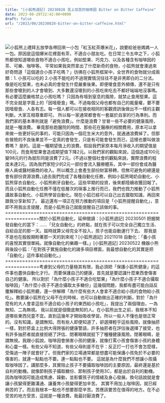 ```yaml
---
title: "[小狐熊週記] 20230828 苦上加苦的咖啡因 Bitter on Bitter Caffeine"
date: 2023-08-28T22:42:00+0800
draft: false
url: "/2023/08/20230828-bitter-on-bitter-caffeine.html"
---
```


 

![](https://blogger.googleusercontent.com/img/b/R29vZ2xl/AVvXsEiOIzh8_-o0ppLhXgxO4M2IQ34TnNr05RpsbSNSXgwo0ROgVYVBvMGiuzLIMhwS02qDZfkwgcIHklQwGO8mqW_Pe64Uhwd3dKhT6YlJwjHaKenglGz8DNsI_ii6GnKe_MyZIJOOqHUMwouIJBs08qYrESML0f_tXZC4o7NJkrVeofsIum65Bhxb0fCeka8/s320/PXL_20230827_054208928.jpg)小狐熊上禮拜五放學各帶回來一小包「紅玉紅茶爆米花」，說要給爸爸媽媽一人一包。原因是這個爆米花裡面有茶，不適合小朋友吃。在日常三令五申之下，小狐熊都很知道哪些食物不適合小孩吃，例如堅果、巧克力、以及各種含有咖啡因的茶、可樂、咖啡等。 平常如果我突然拿出了什麼新奇的食物，小狐熊就會湊過來好奇問道「這個適合小孩子吃嗎？」彷彿在小狐熊框架中，全世界的食物就分成兩類：1. 小孩可以吃的 2.小孩不能吃的不過現實情況往往不是非黑即白的二分法。 像是吃吃堅果，也未必真的會發生什麼嚴重後果。即便嗆食意外頻傳，還不是只有那些會嗆到的人才會嗆到、大多數還沒嗆到的小孩吃來吃去不都好端端地沒事嗎。有必要這麼嚴格禁止小孩吃嗎？ 只因為有噎到窒息的風險，就禁止食用堅果。這不完全就是字面上的「因噎廢食」嗎。不過每個父母也都有自己的裁量權，要不要因噎廢食、人各有志。每一個人都可以在接收相同的客觀資訊後做出不一樣的主觀判斷。大家互相尊重即可。 所以每一家通常都會有一套屬於自家的行為準則。而我們家的基本準則就是「避免浪費」。什麼是浪費？甘冒一些不必要的健康風險，就是一種浪費。 畢竟那些跑醫院的時間、那些花在醫療的相關費用，原本可以拿來做一些更好玩的事的，可能只因為一個花生米大的意外，就通通浪費掉了。但那些冒險的不良後果並不一定真的會發生，只是有可能會發生而已，這樣也要叫做浪費嗎？
是的。這是一種期望值上的浪費。假設我們家原本每月淨收入的期望值是100元，而食用堅果會造成期望值下降2元。以我們家的觀點來說，這個造成100元變98元的行為就形同是浪費了2元。(不過以整個社會的觀點來說，實際浪費的程度未達2元。因為我們家短少的2元一部份會流入醫療體系，其中一部份會成為醫療人員或醫材廠商的收入。所以概念上會產生部份財富移轉，但無可避免的總還是會有部份資源浪費。)過去我們完成了各種自動化任務，例如小狐熊喝奶自動化、小狐熊穿衣自動化、小狐熊刷牙自動化。這些早期的投資，後來都陸續收獲回報了。
而且小狐熊自動化任務不僅在低層次的瑣事上推行而已，我們也戮力推動了小狐熊講故事自動化、小狐熊學習自動化。現在小狐已經可以自己出去獵取知識，再回來跟我分享新知了。
最近還有一項正在努力推動的項目是「小狐熊提醒自動化」，意即不用我出言提醒，而是小狐熊自己就能提醒自己該做的事。==================================================================關於小狐熊自動化，延伸閱讀：[小狐熊週記] 20230501 把握開發自動化的當下：……「兒女自動化」的終點，就在孩子可以完全自己獨立生活、自給自足的那一天。屆時就算父母完全不投入，孩子也能自動運行下去。 那我是不是也在殷殷期盼著那一天的到來呢？[小狐熊週記] 20211018 自動化：「養小孩的喜悅其實很單純。就像自動化的樂趣一樣。」[小狐熊週記] 20230522 機器小熊與後設小狐：「在對孩子實施自動化的諸多項目裡面，我最想自動化的其實是把「自動化」這件事給自動化。」==================================================================考慮到父母的力量極其有限，我必須把「保護小狐熊健康」的這件事也盡快自動化才行。 而要保護自己的健康，首先就是要認識什麼東西會傷害自己的健康。 所以對於「為什麼小孩子不適合吃堅果」「為什麼小孩子不適合攝取咖啡因」「為什麼小孩子不適合攝取太多糖份」這幾個問題，我都有盡可能白話反覆解釋給小狐熊聽，還一併解釋「為什麼有些大人會拿不適合給小孩的食物給小孩吃」。務要讓小狐熊在父母不在的時候，也可以自動做出正確的判斷。對於「為什麼有的大人會拿這些不適合給小孩子的東西給小孩吃」，我提出了兩個理由，一為無知、二為無視。 我以前就是個徹底無知的人。在小狐熊出生之前，我根本不知道哪些東西兒童不宜。直到這幾年才開始吸收學習。所以一般人不懂也是很正常的。沒有知識，是謂無知。而有些人即便知道了，卻選擇輕乎這些風險。就像抽菸一樣，對於菸盒上比例大得誇張的健康警語，許多抽菸者在評估後選擇了接受，也有許多抽菸者就直接拒絕了評估、閉著眼睛就挺下了種種健康風險。閉著眼睛，是謂無視。我跟小狐說，咖啡因會損害小孩的健康，就像打罵小孩會傷害小孩的身體和心靈一樣。有些父母不知道，有些父母則是不在乎：反正打一打也不會怎麼樣，受傷過一陣子就會好了。但我們家的立場通常都是想盡可能保護小孩免於不必要的傷害的，就連一點點也不要。連一點點也不要。
這就是為什麼我們不想讓小孩攝取咖啡因了。講那麼多，其實阻止孩子不要攝取咖啡因的主要原因，最終還是基於自利的動機。就像節制孩子攝取糖份、節制孩子使用3C，都是出於自利的動機。因為咖啡因可能造成焦慮、躁動，並影響孩子的情緒及身心發展。換句話說就是會讓小孩變得更難溝通、讓養育小孩變得更加辛苦。
其實不用加上咖啡因，就已經夠苦的了。而且我根本一點也不想要那麼辛苦。苦應該要苦在值得的地方。在不必受苦的地方受苦，這就是一種浪費。我最討厭浪費了。
